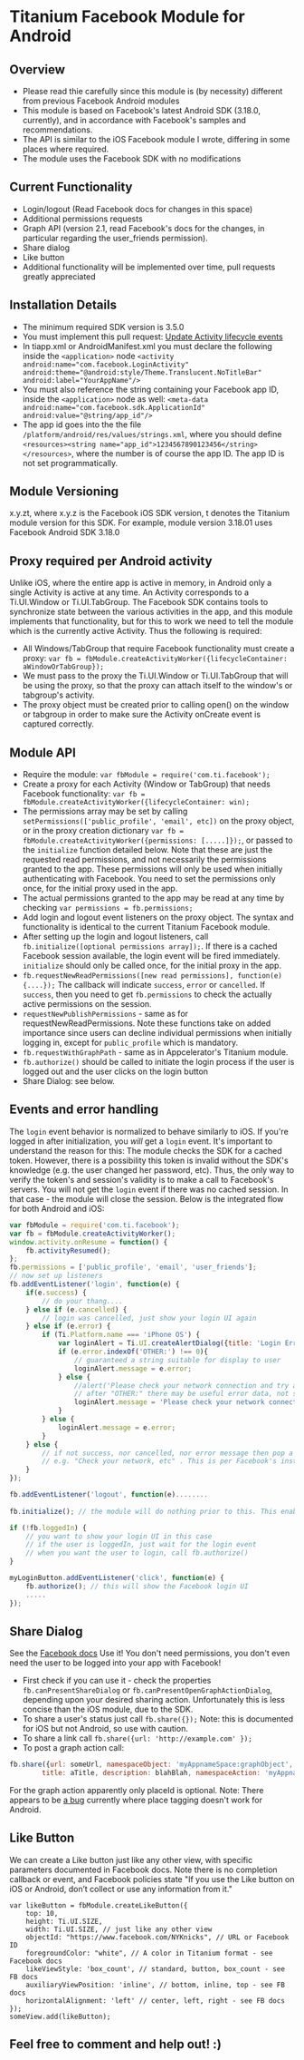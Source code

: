 Titanium Facebook Module for Android
=====================================

Overview
------------
* Please read thie carefully since this module is (by necessity) different from previous Facebook Android modules
* This module is based on Facebook's latest Android SDK (3.18.0, currently), and in accordance with Facebook's samples and recommendations.
* The API is similar to the iOS Facebook module I wrote, differing in some places where required.
* The module uses the Facebook SDK with no modifications

Current Functionality
---------------------
* Login/logout (Read Facebook docs for changes in this space)
* Additional permissions requests
* Graph API (version 2.1, read Facebook's docs for the changes, in particular regarding the user_friends permission).
* Share dialog
* Like button
* Additional functionality will be implemented over time, pull requests greatly appreciated

Installation Details
--------------------
* The minimum required SDK version is 3.5.0
* You must implement this pull request: [Update Activity lifecycle events](https://github.com/appcelerator/titanium_mobile/pull/6179)
* In tiapp.xml or AndroidManifest.xml you must declare the following inside the `<application>` node
`<activity android:name="com.facebook.LoginActivity" android:theme="@android:style/Theme.Translucent.NoTitleBar" 
	android:label="YourAppName"/>`
* You must also reference the string containing your Facebook app ID, inside the `<application>` node as well: 
`<meta-data android:name="com.facebook.sdk.ApplicationId" android:value="@string/app_id"/>`
* The app id goes into the the file `/platform/android/res/values/strings.xml`, where you should define
`<resources><string name="app_id">1234567890123456</string></resources>`, where the number is of course the app ID. The app ID is not set programmatically.

Module Versioning
-----------------

x.y.zt, where x.y.z is the Facebook iOS SDK version, t denotes the Titanium module version for this SDK.
For example, module version 3.18.01 uses Facebook Android SDK 3.18.0

Proxy required per Android activity
-----------------------------------
Unlike iOS, where the entire app is active in memory, in Android only a single Activity is active at any time. An Activity corresponds to a Ti.UI.Window or Ti.UI.TabGroup. The Facebook SDK contains tools to synchronize state between the various activities in the app, and this module implements that functionality, but for this to work we need to tell the module which is the currently active Activity. Thus the following is required:
* All Windows/TabGroup that require Facebook functionality must create a proxy: `var fb = fbModule.createActivityWorker({lifecycleContainer: aWindowOrTabGroup});`
* We must pass to the proxy the Ti.UI.Window or Ti.UI.TabGroup that will be using the proxy, so that the proxy can attach itself to the window's or tabgroup's activity.
* The proxy object must be created prior to calling open() on the window or tabgroup in order to make sure the Activity onCreate event is captured correctly.

Module API
----------

* Require the module: `var fbModule = require('com.ti.facebook');`
* Create a proxy for each Activity (Window or TabGroup) that needs Facebook functionality: `var fb = fbModule.createActivityWorker({lifecycleContainer: win);`
* The permissions array may be set by calling `setPermissions(['public_profile', 'email', etc])` on the proxy object, or in the proxy creation dictionary `var fb = fbModule.createActivityWorker({permissions: [.....]});`, or passed to the `initialize` function detailed below. Note that these are just the requested read permissions, and not necessarily the permissions granted to the app. These permissions will only be used when initially authenticating with Facebook. You need to set the permissions only once, for the initial proxy used in the app.
* The actual permissions granted to the app may be read at any time by checking `var permissions = fb.permissions;` 
* Add login and logout event listeners on the proxy object. The syntax and functionality is identical to the current Titanium Facebook module.
* After setting up the login and logout listeners, call `fb.initialize([optional permissions array]);`. If there is a cached Facebook session available, the login event will be fired immediately. `initialize` should only be called once, for the initial proxy in the app.
* `fb.requestNewReadPermissions([new read permissions], function(e) {....});` The callback will indicate `success`, `error` or `cancelled`. If `success`, then you need to get `fb.permissions` to check the actually active permissions on the session.
* `requestNewPublishPermissions` - same as for requestNewReadPermissions. Note these functions take on added importance since users can decline individual permissions when initially logging in, except for `public_profile` which is mandatory.
* `fb.requestWithGraphPath` - same as in Appcelerator's Titanium module.
* `fb.authorize()` should be called to initiate the login process if the user is logged out and the user clicks on the login button
* Share Dialog: see below.

Events and error handling
-------------------------

The `login` event behavior is normalized to behave similarly to iOS. If you're logged in after initialization,
you *will* get a `login` event. It's important to understand the reason for this: The module checks the SDK for a cached token.
However, there is a possibility this token is invalid without the SDK's knowledge (e.g. the user changed her password, etc).
Thus, the only way to verify the token's and session's validity is to make a call to Facebook's servers. 
You will not get the `login` event if there was no cached session. 
In that case - the module will close the session. Below is the integrated flow for both Android and iOS:
```javascript
var fbModule = require('com.ti.facebook');
var fb = fbModule.createActivityWorker();
window.activity.onResume = function() {
	fb.activityResumed();
};
fb.permissions = ['public_profile', 'email', 'user_friends'];
// now set up listeners
fb.addEventListener('login', function(e) {
	if(e.success) {
		// do your thang.... 
	} else if (e.cancelled) {
		// login was cancelled, just show your login UI again
	} else if (e.error) {
		if (Ti.Platform.name === 'iPhone OS') {
			var loginAlert = Ti.UI.createAlertDialog({title: 'Login Error'});
			if (e.error.indexOf('OTHER:') !== 0){
				// guaranteed a string suitable for display to user
				loginAlert.message = e.error;
			} else {
				//alert('Please check your network connection and try again.');
				// after "OTHER:" there may be useful error data, not suitable for user display
				loginAlert.message = 'Please check your network connection and try again';
			}
		} else {
			loginAlert.message = e.error;
		}
	} else {
		// if not success, nor cancelled, nor error message then pop a generic message
		// e.g. "Check your network, etc" . This is per Facebook's instructions
	}
});

fb.addEventListener('logout', function(e)........
		
fb.initialize(); // the module will do nothing prior to this. This enabled you to set up listeners anywhere in the app	

if (!fb.loggedIn) {
	// you want to show your login UI in this case
	// if the user is loggedIn, just wait for the login event
	// when you want the user to login, call fb.authorize()
}

myLoginButton.addEventListener('click', function(e) {
	fb.authorize(); // this will show the Facebook login UI
	.....
});
```

Share Dialog
-------------

See the [Facebook docs](https://developers.facebook.com/docs/android/share-dialog/)
Use it! You don't need permissions, you don't even need the user to be logged into your app with Facebook!
*	First check if you can use it - check the properties `fb.canPresentShareDialog` or `fb.canPresentOpenGraphActionDialog`, depending upon your desired sharing action.
Unfortunately this is less concise than the iOS module, due to the SDK.
*	To share a user's status just call `fb.share({});` Note: this is documented for iOS but not Android, so use with caution.
*	To share a link call `fb.share({url: 'http://example.com' });`
*	To post a graph action call:

```javascript
fb.share({url: someUrl, namespaceObject: 'myAppnameSpace:graphObject', objectName: 'graphObject', imageUrl: someImageUrl, 
		title: aTitle, description: blahBlah, namespaceAction: 'myAppnameSpace:actionType', placeId: facebookPlaceId}`
```
For the graph action apparently only placeId is optional. Note: There appears to be [a bug](https://developers.facebook.com/bugs/363119770486799) currently where place tagging doesn't work for Android.

Like Button
-----------

We can create a Like button just like any other view, with specific parameters documented in Facebook docs. Note there is no completion callback or event, and Facebook policies state "If you use the Like button on iOS or Android, don’t collect or use any information from it."
 
```
var likeButton = fbModule.createLikeButton({
	top: 10,
	height: Ti.UI.SIZE,
	width: Ti.UI.SIZE, // just like any other view
	objectId: "https://www.facebook.com/NYKnicks", // URL or Facebook ID
	foregroundColor: "white", // A color in Titanium format - see Facebook docs
	likeViewStyle: 'box_count', // standard, button, box_count - see FB docs
	auxiliaryViewPosition: 'inline', // bottom, inline, top - see FB docs
	horizontalAlignment: 'left' // center, left, right - see FB docs
});
someView.add(likeButton);
```

Feel free to comment and help out! :)
-------------------------------------
